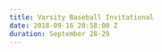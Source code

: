 ```yaml
---
title: Varsity Baseball Invitational
date: 2018-09-16 20:58:00 Z
duration: September 28-29
---
```


